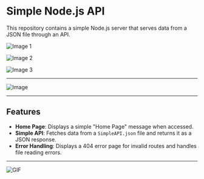 # Simple Node.js API
This repository contains a simple Node.js server that serves data from a JSON file through an API.

![Image 1]()

![Image 2]()

![Image 3]()

---

![Image](https://www.shutterstock.com/image-photo/businessman-using-laptop-api-icon-600nw-2495953041.jpg)

---

## Features

- **Home Page**: Displays a simple "Home Page" message when accessed.
- **Simple API**: Fetches data from a `SimpleAPI.json` file and returns it as a JSON response.
- **Error Handling**: Displays a 404 error page for invalid routes and handles file reading errors.

---

![GIF](https://i.pinimg.com/originals/6a/cf/67/6acf67c5c9341c3c467179668c200895.gif)

